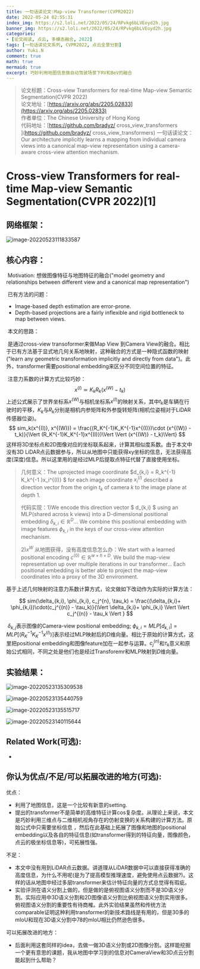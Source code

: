 ```yaml
---
title: 一句话读论文:Map-view Transformer(CVPR2022)
date: 2022-05-24 02:55:31
index_img: https://s2.loli.net/2022/05/24/RPvkg6bLVEoyd2h.jpg
banner_img: https://s2.loli.net/2022/05/24/RPvkg6bLVEoyd2h.jpg
categories:
- [论文阅读, 点云, 多模态融合, 2022]
tags: [一句话读论文系列, CVPR2022, 点云全景分割]
author: Yuki.N
comment: true
math: true
mermaid: true
excerpt: 巧妙利用地图信息做自动驾驶场景下RV和BeV的融合
---
```


> 论文标题：Cross-view Transformers for real-time Map-view Semantic Segmentation(CVPR 2022)<br>
> 论文地址：[https://arxiv.org/abs/2205.02833](https://arxiv.org/abs/2205.02833)<br>
> 作者单位：The Chinese University of Hong Kong<br>
> 代码地址：[https://github.com/bradyz/ cross_view_transformers<br>](https://github.com/bradyz/ cross_view_transformers)
> 一句话读论文：Our architecture implicitly learns a mapping from individual camera views into a canonical map-view representation using a camera-aware cross-view attention mechanism. 

# Cross-view Transformers for real-time Map-view Semantic Segmentation(CVPR 2022)[1]


## 网络框架：

![image-20220523111833587](https://s2.loli.net/2022/05/24/okSpGdcwzAjVeiu.png)

## **核心内容：**

​	Motivation: 想做图像特征与地图特征的融合("model geometry and relationships between different view and a canonical map representation")

​	已有方法的问题：

- Image-based depth estimation are error-prone.
- Depth-based projections are a fairly inflexible and rigid bottleneck to map between views.

​	本文的思路：

​	是通过cross-view transoformer来做Map View 到Camera View的融合。相比于已有方法基于显式地几何关系地映射，这种融合的方式是一种隐式函数的映射("learn any geometric transformation implicitly and directly from data")。此外，transformer需要positional embedding来区分不同空间位置的特征。

​	注意力系数的计算方式比较巧妙：
$$
x^{(I)} \simeq K_k R_k(x^{(W)} - t_k)
$$
​	上述公式展示了世界坐标系$x^{(W)}$与相机坐标系$x^{(I)}$的映射关系，其中$t_k$是车辆在行驶时的平移，$K_k$与$R_k$分别是相机内参矩阵和外参旋转矩阵(相机位姿相对于LiDAR传感器位姿)。
$$
sim_k(x^{(I)}, x^{(W)}) = \frac{(R_K^{-1}K_K^{-1}x^{(I)})\cdot (x^{(W)} - t_k)}{\Vert (R_K^{-1}K_K^{-1}x^{(I)})\Vert \Vert (x^{(W)} - t_k)\Vert}
$$
​	这样将3D坐标点和2D图像对应的坐标联系起来，计算其相似度系数。由于本文中没有3D LiDAR点云数据参与，所以从地图中只能获得xy坐标的信息，无法获得高度(深度)信息。所以这里用的是经过MLP后提取点特征代替了直接使用坐标。

> 几何意义：The uprojected image coordinate $d_{k,i} = R_k^{-1} K_k^{-1 }x_i^{(I)} $ for each image coordinate $x_i^{(I)}$ described a direction vector from the origin $t_k$ of camera $k$ to the image plane at depth 1.
>
> 代码实现：1)We encode this direction vector $ d_{k,i} $ using an MLP(shared across k views) into a D-dimensional positional embedding $\delta_{k,i} \in \mathbb{R}^D$... We combine this positional embedding with image features $\phi_{k,i}$ in the keys of our cross-view attention mechanism.
>
> 2)$x^{W}$ 从地图获得，没有高度信息怎么办：We start with a learned positional encoding $c^{(0)}\in \mathbb{R}^{w \times h \times D}$. We build the map-view representation up over multiple iterations in our transformer... Each positional embedding is better able to project the map-view coordinates into a proxy of the 3D environment.

基于上述几何映射的注意力系数计算方式，论文做如下改动作为实际的计算方法：

$$
sim(\delta_{k,i}, \phi_{k,i}, c_j^{n}, \tau_k) = \frac{(\delta_{k,i}+ \phi_{k,i})\cdot(c_j^{(n)} - \tau_k)}{\Vert \delta_{k,i}+ \phi_{k,i} \Vert \Vert c_j^{(n)} - \tau_k \Vert }
$$



​	 $\delta_{k,j}$表示图像的Camera-view positional embedding; $\phi_{k,i} = MLP[d_{k,i}]=MLP[(R_K^{-1}K_K^{-1}x^{(I)})]$表示经过MLP映射后的$D$维向量。相比于原始的计算方式，这里把positional embedding和图像feature加在一起参与运算。$c_j^{(n)}$和$\tau_k$意义和原始公式相同，不同之处是他们也是经过Transforemr和MLP映射到$D$维向量。

## **实验结果：**

![image-20220523135309538](https://s2.loli.net/2022/05/23/sk2fGHMORJ8UjWX.png)



![image-20220523135440759](https://s2.loli.net/2022/05/23/wdDPYJWxlhzFv8s.png)

![image-20220523135515717](https://s2.loli.net/2022/05/23/Y84bdTZ75nNxlJ2.png)

![image-20220523140115644](https://s2.loli.net/2022/05/23/z4uAlfWCjPGHJ7v.png)



## **Related Work(可选):**

- 

## **你认为优点/不足/可以拓展改进的地方(可选):**

优点：

- 利用了地图信息，这是一个比较有新意的setting.
- 提出的transformer不是简单的高维特征计算cos复杂度。从理论上来说，本文是巧妙利用三维点与二维相机视角存在的仿射变换的关系构建的计算方法。原始公式中只需要坐标信息 ，然后在此基础上拓展了图像和地图的positional embedding以及各自的特征信息(如transformer得到的特征向量，图像颜色，点云的极坐标信息等)，可拓展性强。

不足：

- 本文中没有用到LiDAR点云数据。讲道理从LiDAR数据中可以直接获得准确的高度信息，为什么不用呢(是为了提高模型推理速度，避免使用点云数据?)。这样的话从地图中经过多层transformer来估计特征向量的方式总觉得有瑕疵。
- 实验评测在语义分割上做的，但是做的是俯视图语义分割而不是3D语义分割。实际应用中3D语义分割和2D图像语义分割比俯视图语义分割实用很多。俯视图语义分割的重要性有待商榷。此外实验结果虽然和传统方法comparable证明这种利用transformer的新技术路线是有用的，但是30多的mIoU和现在3D语义分割中78的mIoU相比仍然逊色很多。

可以拓展改进的地方：

- 后面利用这套同样的idea，去做一做3D语义分割或2D图像分割。这样能挖掘一个更有意思的课题，我从地图中学习到的信息对CameraView和3D点云分割能起到什么帮助？

